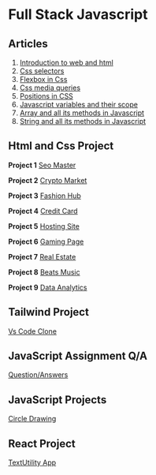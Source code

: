 # Full Stack Javascript

## Articles
1. [Introduction to web and html](https://ajaychauhan.hashnode.dev/introduction-to-web-and-html)
2. [Css selectors](https://ajaychauhan.hashnode.dev/css-selectors)
3. [Flexbox in Css](https://ajaychauhan.hashnode.dev/flexbox-in-css)
4. [Css media queries](https://ajaychauhan.hashnode.dev/css-media-queries)
5. [Positions in CSS](https://ajaychauhan.hashnode.dev/positions-in-css-1)
6. [Javascript variables and their scope](https://ajaychauhan.hashnode.dev/javascript-variable-and-their-scope)
7. [Array and all its methods in Javascript](https://ajaychauhan.hashnode.dev/array-and-all-its-methods-in-javascript)
8. [String and all its methods in Javascript](https://ajaychauhan.hashnode.dev/string-and-its-methods-in-javascript)


## Html and Css Project
**Project 1** 
[Seo Master](https://seo-masterr.netlify.app/)

**Project 2** 
[Crypto Market](https://kryptomarkett.netlify.app/)

**Project 3** 
[Fashion Hub](https://style-trending.netlify.app/)

**Project 4** 
[Credit Card](https://card-page-01.netlify.app/)

**Project 5** 
[Hosting Site](https://hosting-site-landing.netlify.app/)

**Project 6** 
[Gaming Page](https://gaming-pagee.netlify.app/)

**Project 7** 
[Real Estate](https://real-estate-page1.netlify.app/)

**Project 8** 
[Beats Music](https://beats-landing-page-01.netlify.app/)

**Project 9** 
[Data Analytics](https://data-analytics-page.netlify.app/)

## Tailwind Project

[Vs Code Clone](https://vscodecloneforlearning.netlify.app/)
## JavaScript Assignment Q/A

[Question/Answers](https://github.com/chauhanajay2801/FSJS-2.0/tree/master/Js%20Assignment)
## JavaScript Projects

[Circle Drawing](https://circleapp11.netlify.app/)

## React Project

[TextUtility App](https://textutilityapp1.netlify.app/)